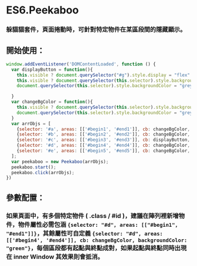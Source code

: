 
# ES6.Peekaboo
### 躲貓貓套件，頁面捲動時，可針對特定物件在某區段間的隱藏顯示。

## 開始使用：
```javascript
window.addEventListener('DOMContentLoaded', function () {
  var displayButton = function(){
    this.visible ? document.querySelector("#g").style.display = "flex": document.querySelector("#g").style.display = "none";
    this.visible ? document.querySelector(this.selector).style.backgroundColor = this.bgColor: 
    document.querySelector(this.selector).style.backgroundColor = "grey";

  }
  var changeBgColor = function(){
    this.visible ? document.querySelector(this.selector).style.backgroundColor = this.bgColor: 
    document.querySelector(this.selector).style.backgroundColor = "grey";
  }
  var arrObjs = [
    {selector: '#a', areas: [['#begin1', '#end1']], cb: changeBgColor, backgroundColor: "red"},
    {selector: '#b', areas: [['#begin2', '#end2']], cb: changeBgColor, backgroundColor: "orange"},
    {selector: '#c', areas: [['#begin3', '#end3']], cb: displayButton, backgroundColor: "yellow"},
    {selector: '#d', areas: [['#begin4', '#end4']], cb: changeBgColor, backgroundColor: "green"},
    {selector: '#e', areas: [['#begin5', '#end5']], cb: changeBgColor, backgroundColor: "blue"}
  ];
  var peekaboo = new Peekaboo(arrObjs);
  peekaboo.start();
  peekaboo.click(arrObjs);
})
```

## 參數配置：
### 如果頁面中，有多個特定物件 ( .class / #id )，建議在陣列裡新增物件，物件屬性必需包涵 `{selector: "#d", areas: [["#begin1", "#end1"]]}`，其餘屬性可自定義 `{selector: "#d", areas: [['#begin4', '#end4']], cb: changeBgColor, backgroundColor: "green"}`，每個區段都有起點與終點成對，如果起點與終點同時出現在 inner Window 其效果則會抵消。
